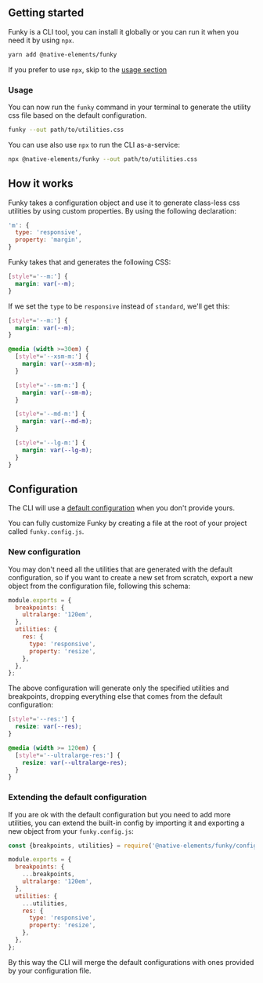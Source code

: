 ## Getting started

Funky is a CLI tool, you can install it globally or you can run it when you need it by using `npx`.

```bash
yarn add @native-elements/funky
```

If you prefer to use `npx`, skip to the [usage section](#usage)

### Usage

You can now run the `funky` command in your terminal to generate the utility css file based on the default configuration.

```bash
funky --out path/to/utilities.css
```

You can use also use `npx` to run the CLI as-a-service:

```bash
npx @native-elements/funky --out path/to/utilities.css
```

## How it works

Funky takes a configuration object and use it to generate class-less css utilities by using custom properties. By using the following declaration:

```js
'm': {
  type: 'responsive',
  property: 'margin',
}
```

Funky takes that and generates the following CSS:

```css
[style*='--m:'] {
  margin: var(--m);
}
```

If we set the `type` to be `responsive` instead of `standard`, we'll get this:

```css
[style*='--m:'] {
  margin: var(--m);
}

@media (width >=30em) {
  [style*='--xsm-m:'] {
    margin: var(--xsm-m);
  }

  [style*='--sm-m:'] {
    margin: var(--sm-m);
  }

  [style*='--md-m:'] {
    margin: var(--md-m);
  }

  [style*='--lg-m:'] {
    margin: var(--lg-m);
  }
}
```

## Configuration

The CLI will use a [default configuration](src/config.js) when you don't provide yours.

You can fully customize Funky by creating a file at the root of your project called `funky.config.js`.

### New configuration

You may don't need all the utilities that are generated with the default configuration, so if you want to create a new set from scratch, export a new object from the configuration file, following this schema:

```js
module.exports = {
  breakpoints: {
    ultralarge: '120em',
  },
  utilities: {
    res: {
      type: 'responsive',
      property: 'resize',
    },
  },
};
```

The above configuration will generate only the specified utilities and breakpoints, dropping everything else that comes from the default configuration:

```css
[style*='--res:'] {
  resize: var(--res);
}

@media (width >= 120em) {
  [style*='--ultralarge-res:'] {
    resize: var(--ultralarge-res);
  }
}
```

### Extending the default configuration

If you are ok with the default configuration but you need to add more utilities, you can extend the built-in config by importing it and exporting a new object from your `funky.config.js`:

```js
const {breakpoints, utilities} = require('@native-elements/funky/config.js');

module.exports = {
  breakpoints: {
    ...breakpoints,
    ultralarge: '120em',
  },
  utilities: {
    ...utilities,
    res: {
      type: 'responsive',
      property: 'resize',
    },
  },
};
```

By this way the CLI will merge the default configurations with ones provided by your configuration file.
